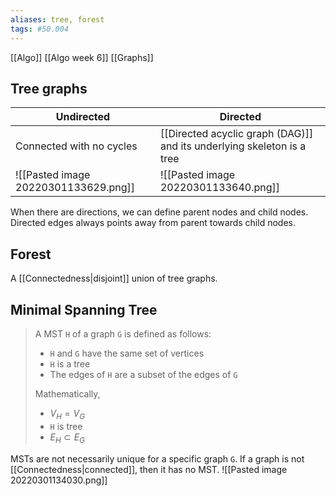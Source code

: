 ```yaml
---
aliases: tree, forest
tags: #50.004
---
```

[[Algo]]
[[Algo week 6]]
[[Graphs]]

## Tree graphs
| Undirected                           | Directed                                                           |
| ------------------------------------ | ------------------------------------------------------------------ |
| Connected with no cycles             | [[Directed acyclic graph (DAG)]] and its underlying skeleton is a tree |
| ![[Pasted image 20220301133629.png]] | ![[Pasted image 20220301133640.png]]                                                                   |

When there are directions, we can define parent nodes and child nodes.
Directed edges always points away from parent towards child nodes.

## Forest
A [[Connectedness|disjoint]] union of tree graphs.

## Minimal Spanning Tree
> A MST `H` of a graph `G` is defined as follows:
> - `H` and `G` have the same set of vertices
> - `H` is a tree
> - The edges of `H` are a subset of the edges of `G`
>
> Mathematically,
> - $V_H = V_G$
> - `H` is tree
> - $E_H \subset E_G$

MSTs are not necessarily unique for a specific graph `G`.
If a graph is not [[Connectedness|connected]], then it has no MST.
![[Pasted image 20220301134030.png]]